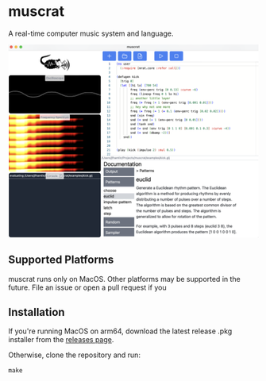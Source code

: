 # muscrat

A real-time computer music system and language.

<p align="center">
  <img alt="muscrat screenshot" src="./docs/screenshot.png" width="512" />
</p>

## Supported Platforms

muscrat runs only on MacOS. Other platforms may be supported in the
future. File an issue or open a pull request if you

## Installation

If you're running MacOS on arm64, download the latest release .pkg
installer from the [releases
page](https://github.com/jfhamlin/muscrat/releases).

Otherwise, clone the repository and run:
```shell
make
```
